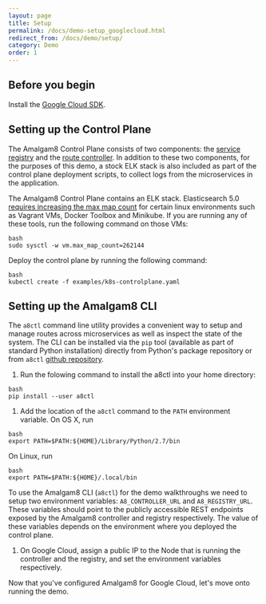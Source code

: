 ```yaml
---
layout: page
title: Setup
permalink: /docs/demo-setup_googlecloud.html
redirect_from: /docs/demo/setup/
category: Demo
order: 1
---
```


## Before you begin

Install the [Google Cloud SDK](https://cloud.google.com/sdk/).

## Setting up the Control Plane

The Amalgam8 Control Plane consists of two components: the
[service registry](/docs/control-plane-registry.html) and the
[route controller](/docs/control-plane-controller.html).  In addition to these two
components, for the purposes of this demo, a stock ELK stack is also
included as part of the control plane deployment scripts, to collect logs
from the microservices in the application.

The Amalgam8 Control Plane contains an ELK stack.
Elasticsearch 5.0 [requires increasing the max map count](https://www.elastic.co/guide/en/elasticsearch/reference/current/vm-max-map-count.html)
for certain linux environments such as Vagrant VMs, Docker Toolbox and Minikube.
If you are running any of these tools, run the following command on those VMs:

```
bash
sudo sysctl -w vm.max_map_count=262144
```

Deploy the control plane by running the following command:

```
bash
kubectl create -f examples/k8s-controlplane.yaml
```

## Setting up the Amalgam8 CLI

The `a8ctl` command line utility provides a convenient way to setup and
manage routes across microservices as well as inspect the state of the
system. The CLI can be installed via the `pip` tool (available as part of
standard Python installation) directly from Python's package repository or
from `a8ctl` [github repository](https://github.com/amalgam8/a8ctl).

1. Run the folowing command to install the a8ctl into your home directory:

```
bash
pip install --user a8ctl
```

1. Add the location of the `a8ctl` command to the `PATH` environment
variable. On OS X, run

```
bash
export PATH=$PATH:${HOME}/Library/Python/2.7/bin
```

On Linux, run

```
bash
export PATH=$PATH:${HOME}/.local/bin
```

To use the Amalgam8 CLI (`a8ctl`) for the demo walkthroughs we need
to setup two environment variables: `A8_CONTROLLER_URL` and
`A8_REGISTRY_URL`. These variables should point to the publicly accessible
REST endpoints exposed by the Amalgam8 controller and registry respectively. The value of these variables depends on the environment where you deployed the
control plane.

1. On Google Cloud, assign a public IP to the Node that is running the
controller and the registry, and set the environment variables
respectively.

Now that you've configured Amalgam8 for Google Cloud, let's move onto running the demo.
